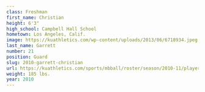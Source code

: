 ```yaml
---
class: Freshman
first_name: Christian
height: 6'3"
high_school: Campbell Hall School
hometown: Los Angeles, Calif.
image: https://kuathletics.com/wp-content/uploads/2013/06/6718934.jpeg
last_name: Garrett
number: 21
position: Guard
slug: 2010-garrett-christian
url: https://kuathletics.com/sports/mbball/roster/season/2010-11/player/christian-garrett/
weight: 185 lbs.
year: 2010
---
```

